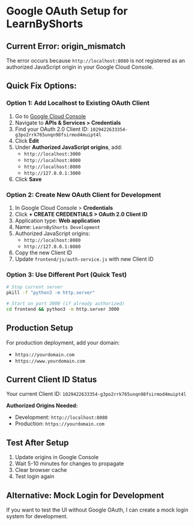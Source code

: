 # Google OAuth Setup for LearnByShorts

## Current Error: origin_mismatch

The error occurs because `http://localhost:8080` is not registered as an authorized JavaScript origin in your Google Cloud Console.

## Quick Fix Options:

### Option 1: Add Localhost to Existing OAuth Client

1. Go to [Google Cloud Console](https://console.cloud.google.com)
2. Navigate to **APIs & Services > Credentials**
3. Find your OAuth 2.0 Client ID: `1029422633354-g3po2rrk765unqn98fsirmod4muipt4l`
4. Click **Edit**
5. Under **Authorized JavaScript origins**, add:
   - `http://localhost:3000`
   - `http://localhost:8000`
   - `http://localhost:8080`
   - `http://127.0.0.1:3000`
6. Click **Save**

### Option 2: Create New OAuth Client for Development

1. In Google Cloud Console > **Credentials**
2. Click **+ CREATE CREDENTIALS > OAuth 2.0 Client ID**
3. Application type: **Web application**
4. Name: `LearnByShorts Development`
5. Authorized JavaScript origins:
   - `http://localhost:8080`
   - `http://127.0.0.1:8080`
6. Copy the new Client ID
7. Update `frontend/js/auth-service.js` with new Client ID

### Option 3: Use Different Port (Quick Test)

```bash
# Stop current server
pkill -f "python3 -m http.server"

# Start on port 3000 (if already authorized)
cd frontend && python3 -m http.server 3000
```

## Production Setup

For production deployment, add your domain:
- `https://yourdomain.com`
- `https://www.yourdomain.com`

## Current Client ID Status

Your current Client ID: `1029422633354-g3po2rrk765unqn98fsirmod4muipt4l`

**Authorized Origins Needed:**
- Development: `http://localhost:8080`
- Production: `https://yourdomain.com`

## Test After Setup

1. Update origins in Google Console
2. Wait 5-10 minutes for changes to propagate
3. Clear browser cache
4. Test login again

## Alternative: Mock Login for Development

If you want to test the UI without Google OAuth, I can create a mock login system for development.

